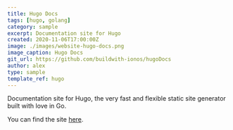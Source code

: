 ```yaml
---
title: Hugo Docs
tags: [hugo, golang]
category: sample
excerpt: Documentation site for Hugo
created: 2020-11-06T17:00:00Z
image: ./images/website-hugo-docs.png
image_caption: Hugo Docs
git_url: https://github.com/buildwith-ionos/hugoDocs
author: alex
type: sample
template_ref: hugo
---
```

Documentation site for Hugo, the very fast and flexible static site generator built with love in Go.

You can find the site [here](https://gohugo.io/documentation/).
